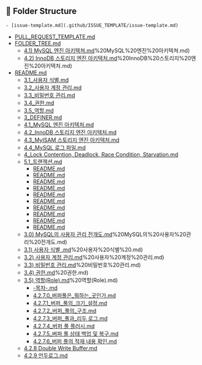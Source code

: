 ## 📁 Folder Structure
    - [issue-template.md](.github/ISSUE_TEMPLATE/issue-template.md)
  - [PULL_REQUEST_TEMPLATE.md](.github/PULL_REQUEST_TEMPLATE.md)
- [FOLDER_TREE.md](FOLDER_TREE.md)
    - [4.1) MySQL 엔진 아키텍쳐.md](Geishaz/Chapter%204%20Architecture/4.1)%20MySQL%20엔진%20아키텍쳐.md)
    - [4.2) InnoDB 스토리지 엔진 아키텍처.md](Geishaz/Chapter%204%20Architecture/4.2)%20InnoDB%20스토리지%20엔진%20아키텍처.md)
- [README.md](README.md)
    - [3.1_사용자 식별.md](kdozlo/03_사용자%20및%20권한/3.1_사용자%20식별.md)
    - [3.2_사용자 계정 관리.md](kdozlo/03_사용자%20및%20권한/3.2_사용자%20계정%20관리.md)
    - [3.3_비밀번호 관리.md](kdozlo/03_사용자%20및%20권한/3.3_비밀번호%20관리.md)
    - [3.4_권한.md](kdozlo/03_사용자%20및%20권한/3.4_권한.md)
    - [3.5_역할.md](kdozlo/03_사용자%20및%20권한/3.5_역할.md)
    - [3_DEFINER.md](kdozlo/03_사용자%20및%20권한/3_DEFINER.md)
    - [4.1_MySQL 엔진 아키텍처.md](kdozlo/04_아키텍처/4.1_MySQL%20엔진%20아키텍처.md)
    - [4.2_InnoDB 스토리지 엔진 아키텍처.md](kdozlo/04_아키텍처/4.2_InnoDB%20스토리지%20엔진%20아키텍처.md)
    - [4.3_MyISAM 스토리지 엔진 아키텍처.md](kdozlo/04_아키텍처/4.3_MyISAM%20스토리지%20엔진%20아키텍처.md)
    - [4.4_MySQL 로그 파일.md](kdozlo/04_아키텍처/4.4_MySQL%20로그%20파일.md)
    - [4_Lock Contention, Deadlock, Race Condition, Starvation.md](kdozlo/04_아키텍처/4_Lock%20Contention,%20Deadlock,%20Race%20Condition,%20Starvation.md)
    - [5.1_트랜잭션.md](kdozlo/05_트랜잭션과%20잠금/5.1_트랜잭션.md)
      - [README.md](limsubinn/03.%20사용자%20및%20권한/3.1%20사용자%20식별/README.md)
      - [README.md](limsubinn/03.%20사용자%20및%20권한/3.2%20사용자%20계정%20관리/README.md)
      - [README.md](limsubinn/03.%20사용자%20및%20권한/3.3%20비밀번호%20관리/README.md)
      - [README.md](limsubinn/03.%20사용자%20및%20권한/3.4%20권한(Privilege)/README.md)
      - [README.md](limsubinn/03.%20사용자%20및%20권한/3.5%20역할(Role)/README.md)
      - [README.md](limsubinn/04.%20아키텍처/4.1%20MySQL%20엔진%20아키텍처/README.md)
      - [README.md](limsubinn/04.%20아키텍처/4.2%20InnoDB%20스토리지%20엔진%20아키텍처/README.md)
      - [README.md](limsubinn/04.%20아키텍처/4.3%20MyISAM%20스토리지%20엔진%20아키텍처/README.md)
      - [README.md](limsubinn/04.%20아키텍처/4.4%20MySQL%20로그%20파일/README.md)
      - [README.md](limsubinn/05.%20트랜잭션과%20잠금/5.1%20트랜잭션/README.md)
    - [3.0) MySQL의 사용자 관리 전개도.md](soomin/chapter-3-역할과-권한/3.0)%20MySQL의%20사용자%20관리%20전개도.md)
    - [3.1) 사용자 식별 .md](soomin/chapter-3-역할과-권한/3.1)%20사용자%20식별%20.md)
    - [3.2) 사용자 계정 관리.md](soomin/chapter-3-역할과-권한/3.2)%20사용자%20계정%20관리.md)
    - [3.3) 비밀번호 관리.md](soomin/chapter-3-역할과-권한/3.3)%20비밀번호%20관리.md)
    - [3.4) 권한.md](soomin/chapter-3-역할과-권한/3.4)%20권한.md)
    - [3.5) 역할(Role).md](soomin/chapter-3-역할과-권한/3.5)%20역할(Role).md)
      - [-목차-.md](soomin/chapter-4-아키텍처/4.2.7%20InnoDB%20버퍼%20풀/-목차-.md)
      - [4.2.7.0_버퍼풀은_뭐하는_곳인가.md](soomin/chapter-4-아키텍처/4.2.7%20InnoDB%20버퍼%20풀/4.2.7.0_버퍼풀은_뭐하는_곳인가.md)
      - [4.2.7.1_버퍼_풀의_크기_설정.md](soomin/chapter-4-아키텍처/4.2.7%20InnoDB%20버퍼%20풀/4.2.7.1_버퍼_풀의_크기_설정.md)
      - [4.2.7.2_버퍼_풀의_구조.md](soomin/chapter-4-아키텍처/4.2.7%20InnoDB%20버퍼%20풀/4.2.7.2_버퍼_풀의_구조.md)
      - [4.2.7.3_버퍼_풀과_리두 로그.md](soomin/chapter-4-아키텍처/4.2.7%20InnoDB%20버퍼%20풀/4.2.7.3_버퍼_풀과_리두%20로그.md)
      - [4.2.7.4_버퍼 풀 플러시.md](soomin/chapter-4-아키텍처/4.2.7%20InnoDB%20버퍼%20풀/4.2.7.4_버퍼%20풀%20플러시.md)
      - [4.2.7.5_버퍼 풀 상태 백업 및 복구.md](soomin/chapter-4-아키텍처/4.2.7%20InnoDB%20버퍼%20풀/4.2.7.5_버퍼%20풀%20상태%20백업%20및%20복구.md)
      - [4.2.7.6_버퍼 풀의 적재 내용 확인.md](soomin/chapter-4-아키텍처/4.2.7%20InnoDB%20버퍼%20풀/4.2.7.6_버퍼%20풀의%20적재%20내용%20확인.md)
    - [4.2.8 Double Write Buffer.md](soomin/chapter-4-아키텍처/4.2.8%20Double%20Write%20Buffer.md)
    - [4.2.9 언두로그.md](soomin/chapter-4-아키텍처/4.2.9%20언두로그.md)
